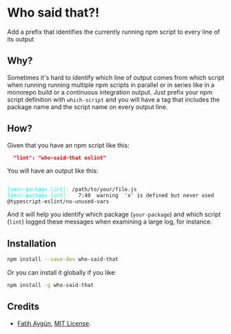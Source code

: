 # Who said that?!

Add a prefix that identifies the currently running npm script to every line of its output

## Why?
Sometimes it's hard to identify which line of output comes from which script when running running multiple npm scripts in parallel or in series like in a monorepo build or a continuous integration output. Just prefix your npm script definition with `which-script` and you will have a tag that includes the package name and the script name on every output line.

## How?
Given that you have an npm script like this:

```json
  "lint": "who-said-that eslint"
```

You will have an output like this:

<pre><code>
<span style="color:cyan">[your-package lint]:</span> /path/to/your/file.js
<span style="color:cyan">[your-package lint]:</span>   7:40  warning  'x' is defined but never used  @typescript-eslint/no-unused-vars
</code></pre>

And it will help you identify which package (`your-package`) and which script (`lint`) logged these messages when examining a large log, for instance.

## Installation
```sh
npm install --save-dev who-said-that
```

Or you can install it globally if you like:
```sh
npm install -g who-said-that
```

## Credits
- [Fatih Aygün](https://github.com/cyco130), [MIT License](https://opensource.org/licenses/MIT).